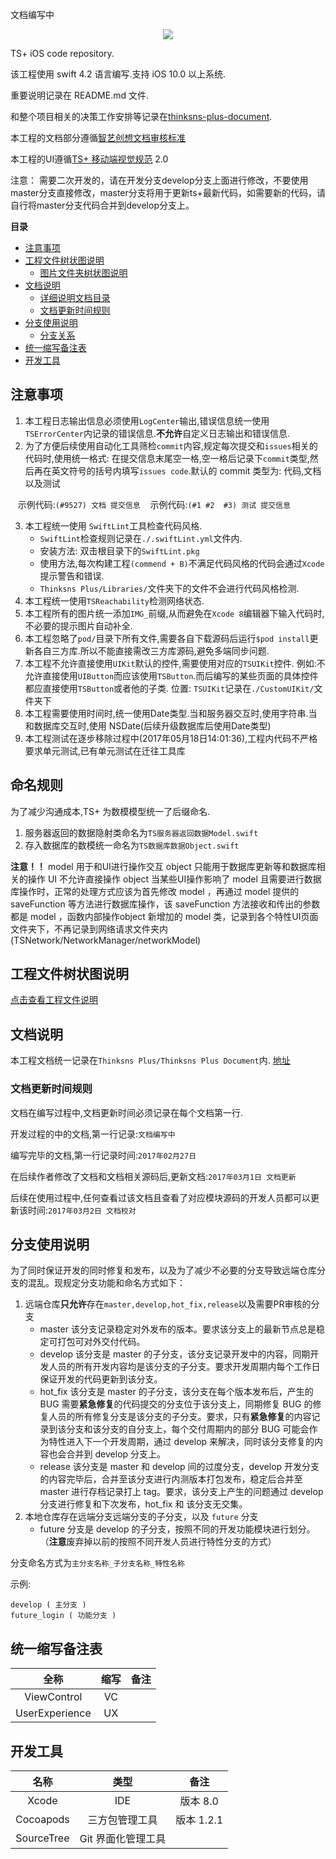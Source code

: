 文档编写中

<p align="center"><img src="http://oppt2zece.bkt.clouddn.com/plus.png"></p>

TS+ iOS code repository.

该工程使用 swift 4.2 语言编写.支持 iOS 10.0 以上系统.

重要说明记录在 README.md 文件.

和整个项目相关的决策工作安排等记录在[thinksns-plus-document](https://github.com/zhiyicx/thinksns-plus-document).

本工程的文档部分遵循[智艺创想文档审核标准](https://github.com/zhiyicx/mobile-devices-code-style-guide/wiki/智艺创想文档审核标准)

本工程的UI遵循[TS+ 移动端视觉规范](https://github.com/zhiyicx/thinksns-plus-document/tree/master/document/TS%2B%E8%A7%86%E8%A7%89%E8%A7%84%E8%8C%83%202.0) 2.0

注意： 需要二次开发的，请在开发分支develop分支上面进行修改，不要使用master分支直接修改，master分支将用于更新ts+最新代码，如需要新的代码，请自行将master分支代码合并到develop分支上。

**目录**

* [注意事项](#注意事项)
* [工程文件树状图说明](https://github.com/slimkit/thinksns-plus-guide/blob/master/%E6%8A%80%E6%9C%AF%E6%96%87%E6%A1%A3/iOS%E7%AB%AF/Thinksns%20Plus%20Document/%E5%B7%A5%E7%A8%8B%E6%96%87%E4%BB%B6%E7%BB%93%E6%9E%84%E8%AF%B4%E6%98%8E.md)
    * [图片文件夹树状图说明](#图片文件夹树状图说明)
* [文档说明](#文档说明)
    * [详细说明文档目录](#详细说明文档目录)
    * [文档更新时间规则](#文档更新时间规则)
* [分支使用说明](#分支使用说明)
    * [分支关系](#分支关系)
* [统一缩写备注表](#统一缩写备注表)
* [开发工具](#开发工具)

## 注意事项

1. 本工程日志输出信息必须使用`LogCenter`输出,错误信息统一使用`TSErrorCenter`内记录的错误信息.**不允许**自定义日志输出和错误信息.
2. 为了方便后续使用自动化工具筛检`commit`内容,规定每次提交和`issues`相关的代码时,使用统一格式: 在提交信息末尾空一格,空一格后记录下`commit`类型,然后再在英文符号的括号内填写`issues code`.默认的 commit 类型为: 代码,文档以及测试

    示例代码:```(#9527) 文档 提交信息```
    示例代码:```(#1 #2  #3) 测试 提交信息```
 
3. 本工程统一使用 `SwiftLint`工具检查代码风格.
    * `SwiftLint`检查规则记录在`./.swiftLint.yml`文件内.
    * 安装方法: 双击根目录下的`SwiftLint.pkg`
    * 使用方法,每次构建工程`(commend + B)`不满足代码风格的代码会通过`Xcode`提示警告和错误.
    * `Thinksns Plus/Libraries/`文件夹下的文件不会进行代码风格检测.
4. 本工程统一使用`TSReachability`检测网络状态.
5. 本工程所有的图片统一添加`IMG_`前缀,从而避免在`Xcode 8`编辑器下输入代码时,不必要的提示图片自动补全.
6. 本工程忽略了`pod/`目录下所有文件,需要各自下载源码后运行`$pod install`更新各自三方库.所以不能直接需改三方库源码,避免多端同步问题.
7. 本工程不允许直接使用`UIKit`默认的控件,需要使用对应的`TSUIKit`控件.
    例如:不允许直接使用`UIButton`而应该使用`TSButton`.而后编写的某些页面的具体控件都应直接使用`TSButton`或者他的子类.
    位置: `TSUIKit`记录在`./CustomUIKit/`文件夹下
8. 本工程需要使用时间时,统一使用Date类型.当和服务器交互时,使用字符串.当和数据库交互时,使用 NSDate(后续升级数据库后使用Date类型)
9. 本工程测试在逐步移除过程中(2017年05月18日14:01:36),工程内代码不严格要求单元测试,已有单元测试在迁往工具库

## 命名规则

为了减少沟通成本,TS+ 为数模模型统一了后缀命名.

1. 服务器返回的数据隐射类命名为`TS服务器返回数据Model.swift`
2. 存入数据库的数模统一命名为`TS数据库数据Object.swift`

**注意！！**
model 用于和UI进行操作交互
object 只能用于数据库更新等和数据库相关的操作
UI 不允许直接操作 object
当某些UI操作影响了 model 且需要进行数据库操作时，正常的处理方式应该为首先修改 model ，再通过 model 提供的 saveFunction 等方法进行数据库操作，该 saveFunction 方法接收和传出的参数都是 model ，函数内部操作object
新增加的 model 类，记录到各个特性UI页面文件夹下，不再记录到网络请求文件夹内(TSNetwork/NetworkManager/networkModel)

## 工程文件树状图说明

[点击查看工程文件说明](https://github.com/slimkit/thinksns-plus-guide/blob/master/%E6%8A%80%E6%9C%AF%E6%96%87%E6%A1%A3/iOS%E7%AB%AF/Thinksns%20Plus%20Document/%E5%B7%A5%E7%A8%8B%E6%96%87%E4%BB%B6%E7%BB%93%E6%9E%84%E8%AF%B4%E6%98%8E.md)

## 文档说明

本工程文档统一记录在`Thinksns Plus/Thinksns Plus Document`内. [地址](https://github.com/slimkit/thinksns-plus-guide/tree/master/%E6%8A%80%E6%9C%AF%E6%96%87%E6%A1%A3/iOS%E7%AB%AF/Thinksns%20Plus%20Document)

### 文档更新时间规则

文档在编写过程中,文档更新时间必须记录在每个文档第一行.

开发过程的中的文档,第一行记录:`文档编写中`

编写完毕的文档,第一行记录时间:`2017年02月27日`

在后续作者修改了文档和文档相关源码后,更新文档:`2017年03月1日 文档更新`

后续在使用过程中,任何查看过该文档且查看了对应模块源码的开发人员都可以更新该时间:`2017年03月2日 文档校对`

## 分支使用说明

为了同时保证开发的同时修复和发布，以及为了减少不必要的分支导致远端仓库分支的混乱。现规定分支功能和命名方式如下：

1. 远端仓库**只允许**存在`master,develop,hot_fix,release`以及需要PR审核的分支
    * master 该分支记录稳定对外发布的版本。要求该分支上的最新节点总是稳定可打包可对外交付代码。
    * develop 该分支是 master 的子分支，该分支记录开发中的内容，同期开发人员的所有开发内容均是该分支的子分支。要求开发周期内每个工作日保证开发的代码更新到该分支。
    * hot_fix 该分支是 master 的子分支，该分支在每个版本发布后，产生的 BUG 需要**紧急修复**的代码提交的分支位于该分支上，同期修复 BUG 的修复人员的所有修复分支是该分支的子分支。要求，只有**紧急修复**的内容记录到该分支和该分支的自分支上，每个交付周期内的部分 BUG 可能会作为特性进入下一个开发周期，通过 develop 来解决，同时该分支修复的内容也会合并到 develop 分支上。
    * release 该分支是 master 和 develop 间的过度分支，develop 开发分支的内容完毕后，合并至该分支进行内测版本打包发布，稳定后合并至 master 进行存档记录打上 tag。要求，该分支上产生的问题通过 develop 分支进行修复和下次发布，hot_fix 和 该分支无交集。
2. 本地仓库存在远端分支远端分支的子分支，以及 `future` 分支
    * future 分支是 develop 的子分支，按照不同的开发功能模块进行划分。（**注意**废弃掉以前的按照不同开发人员进行特性分支的方式）

分支命名方式为`主分支名称_子分支名称_特性名称`

示例:

```shell
develop ( 主分支 )
future_login ( 功能分支 )

```

## 统一缩写备注表

| 全称 | 缩写 | 备注 |
|:----:|:----:|:----:|
| ViewControl | VC |  |
| UserExperience | UX |  |

##  开发工具

| 名称 | 类型 | 备注 |
|:----:|:----:|:----:|
| Xcode | IDE | 版本 8.0 |
| Cocoapods | 三方包管理工具 | 版本 1.2.1 |
| SourceTree | Git 界面化管理工具 |  |
